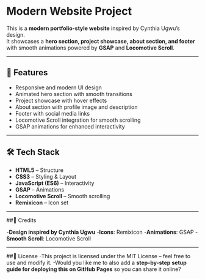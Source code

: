 # Modern Website Project

This is a **modern portfolio-style website** inspired by Cynthia Ugwu’s design.  
It showcases a **hero section, project showcase, about section, and footer** with smooth animations powered by **GSAP** and **Locomotive Scroll**.

---

## 🚀 Features
- Responsive and modern UI design
- Animated hero section with smooth transitions
- Project showcase with hover effects
- About section with profile image and description
- Footer with social media links
- Locomotive Scroll integration for smooth scrolling
- GSAP animations for enhanced interactivity

---

## 🛠️ Tech Stack
- **HTML5** – Structure
- **CSS3** – Styling & Layout
- **JavaScript (ES6)** – Interactivity
- **GSAP** – Animations
- **Locomotive Scroll** – Smooth scrolling
- **Remixicon** – Icon set

---

##🙌 Credits

-**Design inspired by Cynthia Ugwu**
-**Icons**: Remixicon
-**Animations**: GSAP
-**Smooth Scroll**: Locomotive Scroll

---

##📜 License
-This project is licensed under the MIT License – feel free to use and modify it.
-Would you like me to also add a **step-by-step setup guide for deploying this on GitHub Pages** so you can share it online?
